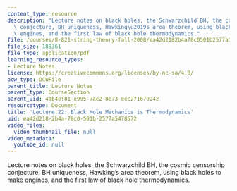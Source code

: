 ```yaml
---
content_type: resource
description: "Lecture notes on black holes, the Schwarzchild BH, the cosmic censorship\
  \ conjecture, BH uniqueness, Hawking\u2019s area theorem, using black holes to make\
  \ engines, and the first law of black hole thermodynamics."
file: /courses/8-821-string-theory-fall-2008/ea42d2182b4a78c0501b2577a5478572_lecture22.pdf
file_size: 188361
file_type: application/pdf
learning_resource_types:
- Lecture Notes
license: https://creativecommons.org/licenses/by-nc-sa/4.0/
ocw_type: OCWFile
parent_title: Lecture Notes
parent_type: CourseSection
parent_uid: 4ab4ef81-e995-7ae2-8e73-eec271679242
resourcetype: Document
title: 'Lecture 22: Black Hole Mechanics is Thermodynamics'
uid: ea42d218-2b4a-78c0-501b-2577a5478572
video_files:
  video_thumbnail_file: null
video_metadata:
  youtube_id: null
---
```

Lecture notes on black holes, the Schwarzchild BH, the cosmic censorship conjecture, BH uniqueness, Hawking’s area theorem, using black holes to make engines, and the first law of black hole thermodynamics.